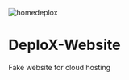 ![homedeplox](https://user-images.githubusercontent.com/98593592/193243275-f1194d2f-5744-4b92-bf42-f95d510978c4.JPG)
# DeploX-Website
Fake website for cloud hosting

